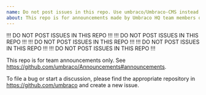 ```yaml
---
name: Do not post issues in this repo. Use umbraco/Umbraco-CMS instead.
about: This repo is for announcements made by Umbraco HQ team members only.
---
```


!!! DO NOT POST ISSUES IN THIS REPO !!!
!!! DO NOT POST ISSUES IN THIS REPO !!!
!!! DO NOT POST ISSUES IN THIS REPO !!!
!!! DO NOT POST ISSUES IN THIS REPO !!!
!!! DO NOT POST ISSUES IN THIS REPO !!!

This repo is for team announcements only. See https://github.com/umbraco/Announcements#announcements.

To file a bug or start a discussion, please find the appropriate repository in https://github.com/umbraco and create a new issue. 
